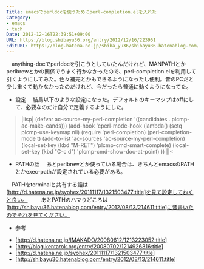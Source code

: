 ```yaml
---
Title: emacsでperldocを使うためにperl-completion.elを入れた
Category:
- emacs
- tech
Date: 2012-12-16T22:39:51+09:00
URL: https://blog.shibayu36.org/entry/2012/12/16/223951
EditURL: https://blog.hatena.ne.jp/shiba_yu36/shibayu36.hatenablog.com/atom/entry/12704830469096446346
---
```


　anything-docでperldocを引こうとしていたんだけれど、MANPATHとかperlbrewとかの関係でうまく行かなかったので、perl-completion.elを利用して引くようにしてみた。色々補完とかもできるようになったし便利。昔のPCだと少し重くて動かなかったのだけれど、今だったら普通に動くようになってた。

* 設定
　結局以下のような設定になった。デフォルトのキーマップはoffにして、必要なのだけ自分で定義するようにした。
>|lisp|
(defvar ac-source-my-perl-completion
  '((candidates . plcmp-ac-make-cands)))
(add-hook 'cperl-mode-hook
          (lambda()
            (setq plcmp-use-keymap nil)
            (require 'perl-completion)
            (perl-completion-mode t)
            (add-to-list 'ac-sources 'ac-source-my-perl-completion)
            (local-set-key (kbd "M-RET") 'plcmp-cmd-smart-complete)
            (local-set-key (kbd "C-c d") 'plcmp-cmd-show-doc-at-point)
            ))
||<

* PATHの話
　あとperlbrewとか使っている場合は、きちんとemacsのPATHとかexec-pathが設定されている必要がある。

　PATHをterminalと共有する話は[http://d.hatena.ne.jp/syohex/20111117/1321503477:title]を見て設定しておくと良い。
　
　あとPATHのハマりどころは[http://shibayu36.hatenablog.com/entry/2012/08/13/214611:title]に昔書いたのでそれを見てください。


* 参考

- [http://d.hatena.ne.jp/IMAKADO/20080612/1213223052:title]
- [http://blog.kentarok.org/entry/20080702/1214926316:title]
- [http://d.hatena.ne.jp/syohex/20111117/1321503477:title]
- [http://shibayu36.hatenablog.com/entry/2012/08/13/214611:title]
